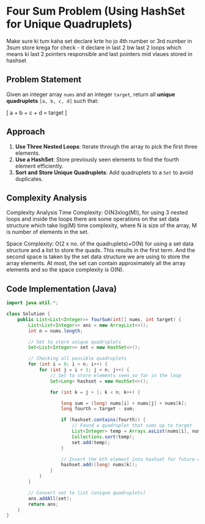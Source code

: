 # Four Sum Problem (Using HashSet for Unique Quadruplets)
Make sure ki tum kaha set declare krte ho jo 4th number or 3rd number in 3sum store krega for check - it declare in last 2 bw last 2 loops which means ki last 2 pointers responsible and last pointers mid vlaues stored in hashset

## Problem Statement
Given an integer array `nums` and an integer `target`, return all **unique quadruplets** `[a, b, c, d]` such that:

\[
a + b + c + d = target
\]

## Approach
1. **Use Three Nested Loops**: Iterate through the array to pick the first three elements.
2. **Use a HashSet**: Store previously seen elements to find the fourth element efficiently.
3. **Sort and Store Unique Quadruplets**: Add quadruplets to a `Set` to avoid duplicates.

##  Complexity Analysis
Complexity Analysis
Time Complexity: O(N3xlog(M)), for using 3 nested loops and inside the loops there are some operations on the set data structure which take log(M) time complexity, where N is size of the array, M is number of elements in the set.

Space Complexity: O(2 x no. of the quadruplets)+O(N) for using a set data structure and a list to store the quads. This results in the first term. And the second space is taken by the set data structure we are using to store the array elements. At most, the set can contain approximately all the array elements and so the space complexity is O(N).

## Code Implementation (Java)
```java
import java.util.*;

class Solution {
    public List<List<Integer>> fourSum(int[] nums, int target) {
        List<List<Integer>> ans = new ArrayList<>();
        int n = nums.length;

        // Set to store unique quadruplets
        Set<List<Integer>> set = new HashSet<>();

        // Checking all possible quadruplets
        for (int i = 0; i < n; i++) {
            for (int j = i + 1; j < n; j++) {
                // Set to store elements seen so far in the loop
                Set<Long> hashset = new HashSet<>();

                for (int k = j + 1; k < n; k++) {

                    long sum = (long) nums[i] + nums[j] + nums[k];
                    long fourth = target - sum;

                    if (hashset.contains(fourth)) {
                        // Found a quadruplet that sums up to target
                        List<Integer> temp = Arrays.asList(nums[i], nums[j], nums[k], (int) fourth);
                        Collections.sort(temp);
                        set.add(temp);
                    }

                    // Insert the kth element into hashset for future checks
                    hashset.add((long) nums[k]);
                }
            }
        }

        // Convert set to list (unique quadruplets)
        ans.addAll(set);
        return ans;
    }
}
